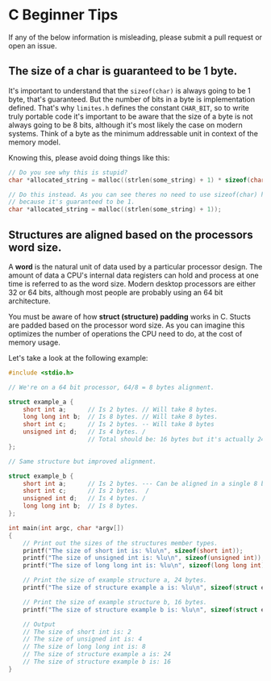 # C Beginner Tips

If any of the below information is misleading, please submit a pull request or
open an issue.

## The size of a char is guaranteed to be 1 byte.

It's important to understand that the `sizeof(char)` is always going to be 1
byte, that's guaranteed. But the number of bits in a byte is implementation
defined. That's why `limites.h` defines the constant `CHAR_BIT`, so to write
truly portable code it's important to be aware that the size of a byte is not
always going to be 8 bits, although it's most likely the case on modern
systems. Think of a byte as the minimum addressable unit in context of the
memory model.

Knowing this, please avoid doing things like this:

```C
// Do you see why this is stupid?
char *allocated_string = malloc((strlen(some_string) + 1) * sizeof(char));

// Do this instead. As you can see theres no need to use sizeof(char) here,
// because it's guaranteed to be 1.
char *allocated_string = malloc((strlen(some_string) + 1));
```

## Structures are aligned based on the processors word size.

A **word** is the natural unit of data used by a particular processor design.
The amount of data a CPU's internal data registers can hold and process at one
time is referred to as the word size. Modern desktop processors are either 32
or 64 bits, although most people are probably using an 64 bit architecture.

You must be aware of how **struct (structure) padding** works in C. Stucts are
padded based on the processor word size. As you can imagine this optimizes the
number of operations the CPU need to do, at the cost of memory usage.

Let's take a look at the following example:

```C
#include <stdio.h>

// We're on a 64 bit processor, 64/8 = 8 bytes alignment.

struct example_a {
    short int a;      // Is 2 bytes. // Will take 8 bytes.
    long long int b;  // Is 8 bytes. // Will take 8 bytes.
    short int c;      // Is 2 bytes. -- Will take 8 bytes
    unsigned int d;   // Is 4 bytes. /
                      // Total should be: 16 bytes but it's actually 24 bytes.
};

// Same structure but improved alignment.

struct example_b {
    short int a;      // Is 2 bytes. --- Can be aligned in a single 8 bytes.
    short int c;      // Is 2 bytes.  /
    unsigned int d;   // Is 4 bytes. /
    long long int b;  // Is 8 bytes.
};

int main(int argc, char *argv[])
{
    // Print out the sizes of the structures member types.
    printf("The size of short int is: %lu\n", sizeof(short int));
    printf("The size of unsigned int is: %lu\n", sizeof(unsigned int));
    printf("The size of long long int is: %lu\n", sizeof(long long int));

    // Print the size of example structure a, 24 bytes.
    printf("The size of structure example a is: %lu\n", sizeof(struct example_a));

    // Print the size of example structure b, 16 bytes.
    printf("The size of structure example b is: %lu\n", sizeof(struct example_b));

    // Output
    // The size of short int is: 2
    // The size of unsigned int is: 4
    // The size of long long int is: 8
    // The size of structure example a is: 24
    // The size of structure example b is: 16
}
```
